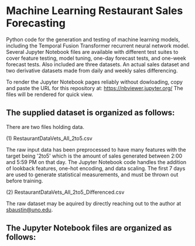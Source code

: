 # Machine Learning Restaurant Sales Forecasting
Python code for the generation and testing of machine learning models, including the Temporal Fusion Transformer recurrent neural network model. Several Jupyter Notebook files are available with different test suites to cover feature testing, model tuning, one-day forecast tests, and one-week forecast tests. Also included are three datasets. An actual sales dataset and two derivative datasets made from daily and weekly sales differencing.

To render the Jupyter Notebook pages reliably without dowloading, copy and paste the URL for this repository at: https://nbviewer.jupyter.org/
The files will be rendered for quick view.


## The supplied dataset is organized as follows:
There are two files holding data.

(1) RestaurantDataVets_All_2to5.csv
 
The raw input data has been preprocessed to have many features with the target being '2to5' which is the amount of sales generated between 2:00 and 5:59 PM on that day. The Jupyter Notebook code handles the addition of lookback features, one-hot encoding, and data scaling. The first 7 days are used to generate statistical measurements, and must be thrown out before training. 

(2) RestaurantDataVets_All_2to5_Differenced.csv


The raw dataset may be aquired by directly reaching out to the author at sbaustin@uno.edu.

## The Jupyter Notebook files are organized as follows:




